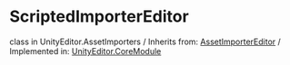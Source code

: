 # ScriptedImporterEditor
class in UnityEditor.AssetImporters
 / Inherits from: <a href="https://docs.unity3d.com/6000.0/Documentation/ScriptReference/AssetImporterEditor.html">AssetImporterEditor</a> / Implemented in: <a href="https://docs.unity3d.com/6000.0/Documentation/ScriptReference/UnityEditor.CoreModule.html">UnityEditor.CoreModule</a>

